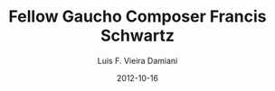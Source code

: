 ---
layout: post
title: Fellow Gaucho Composer Francis Schwartz
date: 2012-10-16
author: Luis F. Vieira Damiani
tagline: On October 16th 2012 I had the pleasure of meeting fellow Gaucho composer Francis Schwartz, who like me now lives in Florida. He came to USF for a composition masterclass and recital. Schwartz's work is absolutely extraordinary, and his adventures around the world just fascinating. He even stayed in Porto Alegre, the city where I grew up, for a whole month during a series of performances of his works by the Porto Alegre Symphony, upon which occasion he was awarded by the governor the title of honorary Gaucho! This photo was taken by <a href="http://www.stephaniebrauerweddings.com/blog">Stephanie Brauer</a>, a wonderful photographer who accompanied Schwartz and shows from left to right Prof. Paul Reller, Francis Schwartz and myself.
image: assets/Images/francis-960.jpeg
category: vita
---